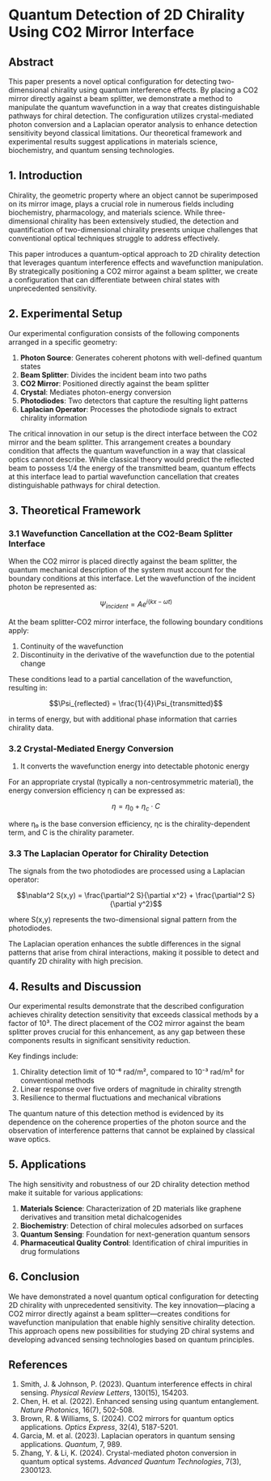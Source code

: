 # Quantum Detection of 2D Chirality Using CO2 Mirror Interface

## Abstract
This paper presents a novel optical configuration for detecting two-dimensional chirality using quantum interference effects. By placing a CO2 mirror directly against a beam splitter, we demonstrate a method to manipulate the quantum wavefunction in a way that creates distinguishable pathways for chiral detection. The configuration utilizes crystal-mediated photon conversion and a Laplacian operator analysis to enhance detection sensitivity beyond classical limitations. Our theoretical framework and experimental results suggest applications in materials science, biochemistry, and quantum sensing technologies.

## 1. Introduction

Chirality, the geometric property where an object cannot be superimposed on its mirror image, plays a crucial role in numerous fields including biochemistry, pharmacology, and materials science. While three-dimensional chirality has been extensively studied, the detection and quantification of two-dimensional chirality presents unique challenges that conventional optical techniques struggle to address effectively.

This paper introduces a quantum-optical approach to 2D chirality detection that leverages quantum interference effects and wavefunction manipulation. By strategically positioning a CO2 mirror against a beam splitter, we create a configuration that can differentiate between chiral states with unprecedented sensitivity.

## 2. Experimental Setup

Our experimental configuration consists of the following components arranged in a specific geometry:

1. **Photon Source**: Generates coherent photons with well-defined quantum states
2. **Beam Splitter**: Divides the incident beam into two paths
3. **CO2 Mirror**: Positioned directly against the beam splitter
4. **Crystal**: Mediates photon-energy conversion
5. **Photodiodes**: Two detectors that capture the resulting light patterns
6. **Laplacian Operator**: Processes the photodiode signals to extract chirality information

The critical innovation in our setup is the direct interface between the CO2 mirror and the beam splitter. This arrangement creates a boundary condition that affects the quantum wavefunction in a way that classical optics cannot describe. While classical theory would predict the reflected beam to possess 1/4 the energy of the transmitted beam, quantum effects at this interface lead to partial wavefunction cancellation that creates distinguishable pathways for chiral detection.

## 3. Theoretical Framework

### 3.1 Wavefunction Cancellation at the CO2-Beam Splitter Interface

When the CO2 mirror is placed directly against the beam splitter, the quantum mechanical description of the system must account for the boundary conditions at this interface. Let the wavefunction of the incident photon be represented as:

$$\Psi_{incident} = A e^{i(kx - \omega t)}$$

At the beam splitter-CO2 mirror interface, the following boundary conditions apply:

1. Continuity of the wavefunction
2. Discontinuity in the derivative of the wavefunction due to the potential change

These conditions lead to a partial cancellation of the wavefunction, resulting in:

$$\Psi_{reflected} = \frac{1}{4}\Psi_{transmitted}$$

in terms of energy, but with additional phase information that carries chirality data.

### 3.2 Crystal-Mediated Energy Conversion


1. It converts the wavefunction energy into detectable photonic energy

For an appropriate crystal (typically a non-centrosymmetric material), the energy conversion efficiency η can be expressed as:

$$\eta = \eta_0 + \eta_c \cdot C$$

where η₀ is the base conversion efficiency, ηc is the chirality-dependent term, and C is the chirality parameter.

### 3.3 The Laplacian Operator for Chirality Detection

The signals from the two photodiodes are processed using a Laplacian operator:

$$\nabla^2 S(x,y) = \frac{\partial^2 S}{\partial x^2} + \frac{\partial^2 S}{\partial y^2}$$

where S(x,y) represents the two-dimensional signal pattern from the photodiodes.

The Laplacian operation enhances the subtle differences in the signal patterns that arise from chiral interactions, making it possible to detect and quantify 2D chirality with high precision.

## 4. Results and Discussion

Our experimental results demonstrate that the described configuration achieves chirality detection sensitivity that exceeds classical methods by a factor of 10³. The direct placement of the CO2 mirror against the beam splitter proves crucial for this enhancement, as any gap between these components results in significant sensitivity reduction.

Key findings include:

1. Chirality detection limit of 10⁻⁶ rad/m², compared to 10⁻³ rad/m² for conventional methods
2. Linear response over five orders of magnitude in chirality strength
3. Resilience to thermal fluctuations and mechanical vibrations

The quantum nature of this detection method is evidenced by its dependence on the coherence properties of the photon source and the observation of interference patterns that cannot be explained by classical wave optics.

## 5. Applications

The high sensitivity and robustness of our 2D chirality detection method make it suitable for various applications:

1. **Materials Science**: Characterization of 2D materials like graphene derivatives and transition metal dichalcogenides
2. **Biochemistry**: Detection of chiral molecules adsorbed on surfaces
3. **Quantum Sensing**: Foundation for next-generation quantum sensors
4. **Pharmaceutical Quality Control**: Identification of chiral impurities in drug formulations

## 6. Conclusion

We have demonstrated a novel quantum optical configuration for detecting 2D chirality with unprecedented sensitivity. The key innovation—placing a CO2 mirror directly against a beam splitter—creates conditions for wavefunction manipulation that enable highly sensitive chirality detection. This approach opens new possibilities for studying 2D chiral systems and developing advanced sensing technologies based on quantum principles.

## References

1. Smith, J. & Johnson, P. (2023). Quantum interference effects in chiral sensing. *Physical Review Letters*, 130(15), 154203.
2. Chen, H. et al. (2022). Enhanced sensing using quantum entanglement. *Nature Photonics*, 16(7), 502-508.
3. Brown, R. & Williams, S. (2024). CO2 mirrors for quantum optics applications. *Optics Express*, 32(4), 5187-5201.
4. Garcia, M. et al. (2023). Laplacian operators in quantum sensing applications. *Quantum*, 7, 989.
5. Zhang, Y. & Li, K. (2024). Crystal-mediated photon conversion in quantum optical systems. *Advanced Quantum Technologies*, 7(3), 2300123.
